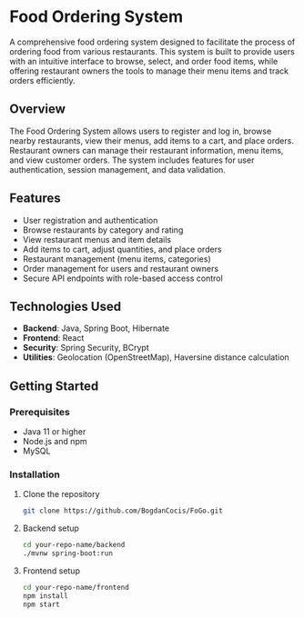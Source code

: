 # Food Ordering System

A comprehensive food ordering system designed to facilitate the process of ordering food from various restaurants. This system is built to provide users with an intuitive interface to browse, select, and order food items, while offering restaurant owners the tools to manage their menu items and track orders efficiently.

## Overview

The Food Ordering System allows users to register and log in, browse nearby restaurants, view their menus, add items to a cart, and place orders. Restaurant owners can manage their restaurant information, menu items, and view customer orders. The system includes features for user authentication, session management, and data validation.

## Features

- User registration and authentication
- Browse restaurants by category and rating
- View restaurant menus and item details
- Add items to cart, adjust quantities, and place orders
- Restaurant management (menu items, categories)
- Order management for users and restaurant owners
- Secure API endpoints with role-based access control

## Technologies Used

- **Backend**: Java, Spring Boot, Hibernate
- **Frontend**: React
- **Security**: Spring Security, BCrypt
- **Utilities**: Geolocation (OpenStreetMap), Haversine distance calculation

## Getting Started

### Prerequisites

- Java 11 or higher
- Node.js and npm
- MySQL

### Installation

1. Clone the repository
   ```sh
   git clone https://github.com/BogdanCocis/FoGo.git
   ```
2. Backend setup
   ```sh
   cd your-repo-name/backend
   ./mvnw spring-boot:run
   ```
3. Frontend setup
   ```sh
   cd your-repo-name/frontend
   npm install
   npm start
   ```
